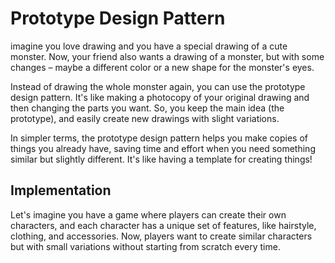 # Prototype Design Pattern

imagine you love drawing and you have a special drawing of a cute monster. Now, your friend also wants a drawing of a monster, but with some changes – maybe a different color or a new shape for the monster's eyes.

Instead of drawing the whole monster again, you can use the prototype design pattern. It's like making a photocopy of your original drawing and then changing the parts you want. So, you keep the main idea (the prototype), and easily create new drawings with slight variations.

In simpler terms, the prototype design pattern helps you make copies of things you already have, saving time and effort when you need something similar but slightly different. It's like having a template for creating things!

## Implementation
Let's imagine you have a game where players can create their own characters, and each character has a unique set of features, like hairstyle, clothing, and accessories. Now, players want to create similar characters but with small variations without starting from scratch every time.